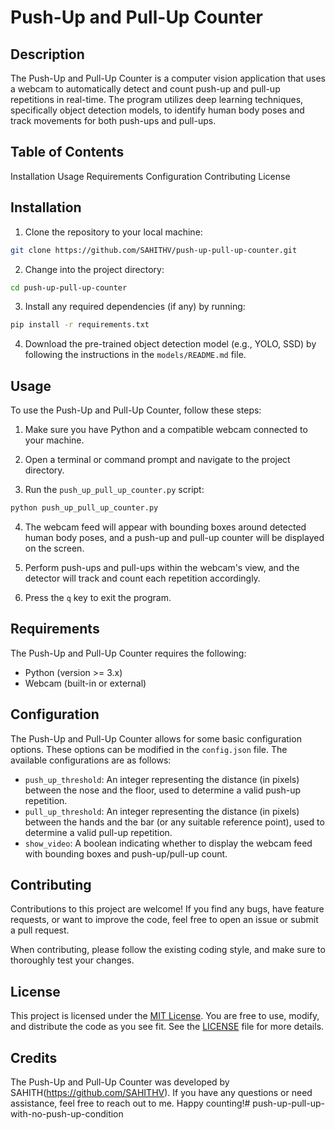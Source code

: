 # Push-Up and Pull-Up Counter

## Description

The Push-Up and Pull-Up Counter is a computer vision application that uses a webcam to automatically detect and count push-up and pull-up repetitions in real-time. The program utilizes deep learning techniques, specifically object detection models, to identify human body poses and track movements for both push-ups and pull-ups.

## Table of Contents

Installation
Usage
Requirements
Configuration
Contributing
License

## Installation

1. Clone the repository to your local machine:

```bash
git clone https://github.com/SAHITHV/push-up-pull-up-counter.git
```

2. Change into the project directory:

```bash
cd push-up-pull-up-counter
```

3. Install any required dependencies (if any) by running:

```bash
pip install -r requirements.txt
```

4. Download the pre-trained object detection model (e.g., YOLO, SSD) by following the instructions in the `models/README.md` file.

## Usage

To use the Push-Up and Pull-Up Counter, follow these steps:

1. Make sure you have Python and a compatible webcam connected to your machine.

2. Open a terminal or command prompt and navigate to the project directory.

3. Run the `push_up_pull_up_counter.py` script:

```bash
python push_up_pull_up_counter.py
```

4. The webcam feed will appear with bounding boxes around detected human body poses, and a push-up and pull-up counter will be displayed on the screen.

5. Perform push-ups and pull-ups within the webcam's view, and the detector will track and count each repetition accordingly.

6. Press the `q` key to exit the program.

## Requirements

The Push-Up and Pull-Up Counter requires the following:

- Python (version >= 3.x)
- Webcam (built-in or external)

## Configuration

The Push-Up and Pull-Up Counter allows for some basic configuration options. These options can be modified in the `config.json` file. The available configurations are as follows:

- `push_up_threshold`: An integer representing the distance (in pixels) between the nose and the floor, used to determine a valid push-up repetition.
- `pull_up_threshold`: An integer representing the distance (in pixels) between the hands and the bar (or any suitable reference point), used to determine a valid pull-up repetition.
- `show_video`: A boolean indicating whether to display the webcam feed with bounding boxes and push-up/pull-up count.

## Contributing

Contributions to this project are welcome! If you find any bugs, have feature requests, or want to improve the code, feel free to open an issue or submit a pull request.

When contributing, please follow the existing coding style, and make sure to thoroughly test your changes.

## License

This project is licensed under the [MIT License](LICENSE). You are free to use, modify, and distribute the code as you see fit. See the [LICENSE](LICENSE) file for more details.

## Credits

The Push-Up and Pull-Up Counter was developed by SAHITH(https://github.com/SAHITHV). If you have any questions or need assistance, feel free to reach out to me. Happy counting!# push-up-pull-up-with-no-push-up-condition
